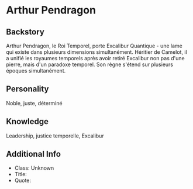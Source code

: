 # Arthur Pendragon

## Backstory
Arthur Pendragon, le Roi Temporel, porte Excalibur Quantique - une lame qui existe dans plusieurs dimensions simultanément. Héritier de Camelot, il a unifié les royaumes temporels après avoir retiré Excalibur non pas d'une pierre, mais d'un paradoxe temporel. Son règne s'étend sur plusieurs époques simultanément.

## Personality
Noble, juste, déterminé

## Knowledge
Leadership, justice temporelle, Excalibur

## Additional Info
- Class: Unknown
- Title: 
- Quote: 
